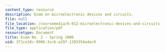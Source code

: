 ```yaml
---
content_type: resource
description: Exam on microelectronic devices and circuits.
file: null
file_location: /coursemedia/6-012-microelectronic-devices-and-circuits-fall-2009/371ce10c99863ccba2971193354a4ac9_MIT6_012F09_exam2_s06.pdf
file_type: application/pdf
resourcetype: Document
title: Exam No. 2 - Spring 2006
uid: 371ce10c-9986-3ccb-a297-1193354a4ac9
---
```

